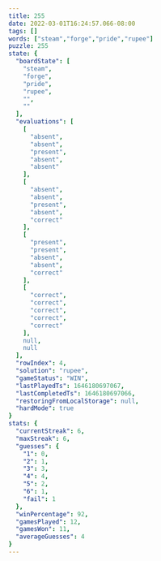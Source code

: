 ```yaml
---
title: 255
date: 2022-03-01T16:24:57.066-08:00
tags: []
words: ["steam","forge","pride","rupee"]
puzzle: 255
state: {
  "boardState": [
    "steam",
    "forge",
    "pride",
    "rupee",
    "",
    ""
  ],
  "evaluations": [
    [
      "absent",
      "absent",
      "present",
      "absent",
      "absent"
    ],
    [
      "absent",
      "absent",
      "present",
      "absent",
      "correct"
    ],
    [
      "present",
      "present",
      "absent",
      "absent",
      "correct"
    ],
    [
      "correct",
      "correct",
      "correct",
      "correct",
      "correct"
    ],
    null,
    null
  ],
  "rowIndex": 4,
  "solution": "rupee",
  "gameStatus": "WIN",
  "lastPlayedTs": 1646180697067,
  "lastCompletedTs": 1646180697066,
  "restoringFromLocalStorage": null,
  "hardMode": true
}
stats: {
  "currentStreak": 6,
  "maxStreak": 6,
  "guesses": {
    "1": 0,
    "2": 1,
    "3": 3,
    "4": 4,
    "5": 2,
    "6": 1,
    "fail": 1
  },
  "winPercentage": 92,
  "gamesPlayed": 12,
  "gamesWon": 11,
  "averageGuesses": 4
}
---
```


<!-- more -->
